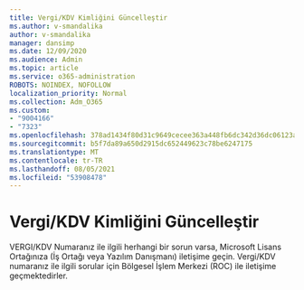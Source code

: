 ```yaml
---
title: Vergi/KDV Kimliğini Güncelleştir
ms.author: v-smandalika
author: v-smandalika
manager: dansimp
ms.date: 12/09/2020
ms.audience: Admin
ms.topic: article
ms.service: o365-administration
ROBOTS: NOINDEX, NOFOLLOW
localization_priority: Normal
ms.collection: Adm_O365
ms.custom:
- "9004166"
- "7323"
ms.openlocfilehash: 378ad1434f80d31c9649cecee363a448fb6dc342d36dc06123a59bacfd9d73f0
ms.sourcegitcommit: b5f7da89a650d2915dc652449623c78be6247175
ms.translationtype: MT
ms.contentlocale: tr-TR
ms.lasthandoff: 08/05/2021
ms.locfileid: "53908478"
---
```

# <a name="update-taxvat-id"></a>Vergi/KDV Kimliğini Güncelleştir

VERGI/KDV Numaranız ile ilgili herhangi bir sorun varsa, Microsoft Lisans Ortağınıza (İş Ortağı veya Yazılım Danışmanı) iletişime geçin. Vergi/KDV numaranız ile ilgili sorular için Bölgesel İşlem Merkezi (ROC) ile iletişime geçmektedirler. 